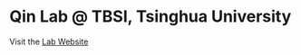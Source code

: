 # Qin Lab @ TBSI, Tsinghua University

<p>Visit the <a href="https://www.tbsi-qinlab.com/" target="_blank"> Lab Website</a><p>
